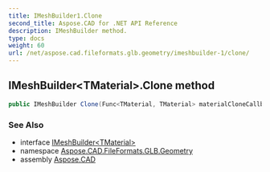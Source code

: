 ```yaml
---
title: IMeshBuilder1.Clone
second_title: Aspose.CAD for .NET API Reference
description: IMeshBuilder method. 
type: docs
weight: 60
url: /net/aspose.cad.fileformats.glb.geometry/imeshbuilder-1/clone/
---
```

## IMeshBuilder&lt;TMaterial&gt;.Clone method

```csharp
public IMeshBuilder Clone(Func<TMaterial, TMaterial> materialCloneCallback = null)
```

### See Also

* interface [IMeshBuilder&lt;TMaterial&gt;](../)
* namespace [Aspose.CAD.FileFormats.GLB.Geometry](../../imeshbuilder-1/)
* assembly [Aspose.CAD](../../../)


